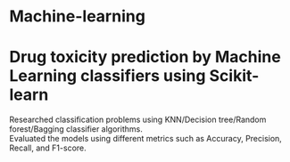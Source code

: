 # Machine-learning
# Drug toxicity prediction by Machine Learning classifiers using Scikit-learn  
Researched classification problems using KNN/Decision tree/Random forest/Bagging classifier algorithms.    
Evaluated the models using different metrics such as Accuracy, Precision, Recall, and F1-score.
